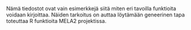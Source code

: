 Nämä tiedostot ovat vain esimerkkejä siitä miten eri tavoilla funktioita voidaan kirjoittaa.
Näiden tarkoitus on auttaa löytämään geneerinen tapa toteuttaa R funktioita MELA2 projektissa.